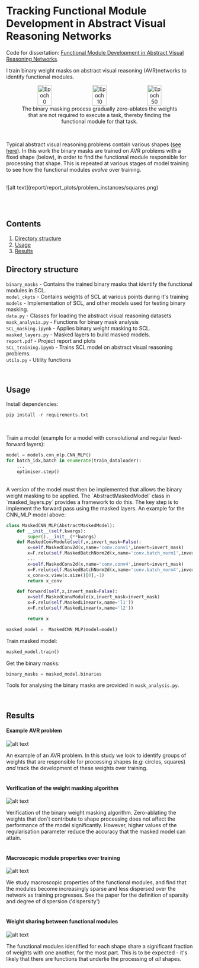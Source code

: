 # Tracking Functional Module Development in Abstract Visual Reasoning Networks

Code for dissertation: [Functional Module Development in Abstract Visual Reasoning Networks](https://drive.google.com/file/d/1CHhiasb4b5wZ8tKvAXu-2gEgDP7IO4wj/view?usp=sharing).

I train binary weight masks on abstract visual reasoning (AVR)networks to identify functional modules. 

<figure style="text-align: center;">
<div style="display: flex; justify-content: space-between;">
  <img src="report/report_plots/BWM_graphic/Epoch_0.png" alt="Epoch 0" width="30%" />
  <img src="report/report_plots/BWM_graphic/Epoch_10.png" alt="Epoch 10" width="30%" />
  <img src="report/report_plots/BWM_graphic/Epoch_50.png" alt="Epoch 50" width="30%" />
</div>
  <figcaption>The binary masking process gradually zero-ablates the weights that are not required to execute a task, thereby finding the functional module for that task.</figcaption>
</figure>

<br>

Typical abstract visual reasoning problems contain various shapes ([see here](https://github.com/WellyZhang/RAVEN)). In this work the binary masks are trained on AVR problems with a fixed shape (below), in order to find the functional module responsible for processing that shape. This is repeated at various stages of model training to see how the functional modules *evolve* over training.

 <br>
![alt text](report/report_plots/problem_instances/squares.png)



<br><br>

## Contents
1. [Directory structure](##directory-structure)
2. [Usage](##usage)
3. [Results](##results-overview)

## Directory structure

`binary_masks` - Contains the trained binary masks that identify the functional modules in SCL. \
`model_ckpts` - Contains weights of SCL at various points during it's training
`models` - Implementation of SCL, and other models used for testing binary masking. \
`data.py` - Classes for loading the abstract visual reasoning datasets \
`mask_analysis.py` - Functions for binary mask analysis \
`SCL_masking.ipynb` - Applies binary weight masking to SCL. \
`masked_layers.py` - Masked layers to build masked models. \
`report.pdf` - Project report and plots \
`SCL_training.ipynb` - Trains SCL model on abstract visual reasoning problems. \
`utils.py` - Utility functions 

<br>

## Usage

Install dependencies:
```python
pip install -r requirements.txt
```
<br>

Train a model (example for a model with convolutional and regular feed-forward layers): 
```python
model = models.cnn_mlp.CNN_MLP()
for batch_idx,batch in enumerate(train_dataloader):
    ...
    optimiser.step()
```
<br>
A version of the model must then be implemented that allows the binary weight masking to be applied. The `AbstractMaskedModel` class in `masked_layers.py` provides a framework to do this. The key step is to implement the forward pass using the masked layers. An example for the CNN_MLP model above:

```python
class MaskedCNN_MLP(AbstractMaskedModel):
    def __init__(self,kwargs):
        super().__init__(**kwargs)
    def MaskedConvModule(self,x,invert_mask=False):
        x=self.MaskedConv2d(x,name='conv.conv1',invert=invert_mask)
        x=F.relu(self.MaskedBatchNorm2d(x,name='conv.batch_norm1',invert=invert_mask))
        ...
        x=self.MaskedConv2d(x,name='conv.conv4',invert=invert_mask)
        x=F.relu(self.MaskedBatchNorm2d(x,name='conv.batch_norm4',invert=invert_mask))
        x_conv=x.view(x.size()[0],-1)
        return x_conv

    def forward(self,x,invert_mask=False):
        x=self.MaskedConvModule(x,invert_mask=invert_mask)
        x=F.relu(self.MaskedLinear(x,name='l1'))
        x=F.relu(self.MaskedLinear(x,name='l2'))

        return x

masked_model =  MaskedCNN_MLP(model=model)
```

Train masked model:
```python
masked_model.train()
```

Get the binary masks:
```python
binary_masks = masked_model.binaries
```

Tools for analysing the binary masks are provided in `mask_analysis.py`.  

<br>


## Results

#### Example AVR problem

![alt text](report/report_plots/problem_instances/2x2_grid_originals.png)

An example of an AVR problem. In this study we look to identify groups of weights that are responsible for processing shapes (e.g: circles, squares) *and* track the development of these weights over training. <br><br>


#### Verification of the weight masking algorithm
![alt text](report/report_plots/training_curves/SCL_90_trainingcurves_task.png)

Verification of the binary weight masking algorithm. Zero-ablating the weights that don't contribute to shape processing does not affect the performance of the model significantly. However, higher values of the regularisation parameter reduce the accuracy that the masked model can attain.
<br><br>

#### Macroscopic module properties over training

![alt text](report/report_plots/line_plots.png)

We study macroscopic properties of the functional modules, and find that the modules become increasingly sparse and less dispersed over the network as training progresses. See the paper for the definition of sparsity and degree of dispersion ('dispersity')
<br><br>

#### Weight sharing between functional modules

![alt text](report/report_plots/sharing_matrices/SCL_90.png)

The functional modules identified for each shape share a significant fraction of weights with one another, for the most part. This is to be expected - it's likely that there are functions that underlie the processing of *all* shapes.

